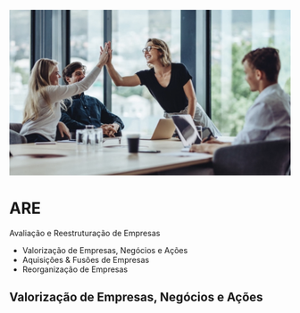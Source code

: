![](Celebrate01.png?raw=true)
# ARE
Avaliação e Reestruturação de Empresas
- Valorização de Empresas, Negócios e Ações
- Aquisições & Fusões de Empresas
- Reorganização de Empresas

## Valorização de Empresas, Negócios e Ações
